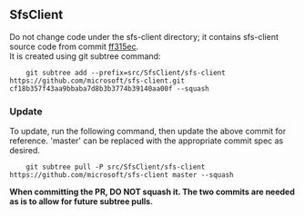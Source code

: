 ## SfsClient

Do not change code under the sfs-client directory; it contains sfs-client source code from commit [ff315ec](https://github.com/microsoft/sfs-client/commits/ff315ec).  
It is created using git subtree command:
```
    git subtree add --prefix=src/SfsClient/sfs-client https://github.com/microsoft/sfs-client.git cf18b357f43aa9bbaba7d8b3b3774b39140aa00f --squash
```

### Update
To update, run the following command, then update the above commit for reference.  'master' can be replaced with the appropriate commit spec as desired.
```
    git subtree pull -P src/SfsClient/sfs-client https://github.com/microsoft/sfs-client master --squash
```
**When committing the PR, DO NOT squash it.  The two commits are needed as is to allow for future subtree pulls.**
